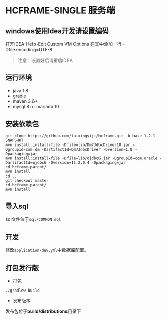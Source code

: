 # HCFRAME-SINGLE 服务端

## windows使用Idea开发请设置编码

打开IDEA-Help-Edit Custom VM Options 在其中添加一行 -Dfile.encoding=UTF-8

> 注意：设置好后请重启IDEA

## 运行环境
* java 1.8
* gradle
* maven 3.6+
* mysql 8 or mariadb 10

## 安装依赖包

``` shell
git clone https://github.com/taixingyiji/hcframe.git -b base-1.2.1-SNAPSHOT
mvn install:install-file -Dfile=lib/Dm7JdbcDriver18.jar -DgroupId=com.dm -DartifactId=Dm7JdbcDriver -Dversion=1.8 -Dpackaging=jar 
mvn install:install-file -Dfile=lib/ojdbc6.jar -DgroupId=com.oracle -DartifactId=ojdbc6 -Dversion=11.2.0.4 -Dpackaging=jar
cd hcframe-parent/ 
mvn install
cd ..
git checkout master
cd hcframe-parent/ 
mvn install
```

## 导入sql

sql文件位于`sql/COMMON.sql`

## 开发

修改`application-dev.yml`中数据库配置。

## 打包发行版
* 打包

`./gradlew build`

* 发布版本

发布包位于**build/distributions**目录下
